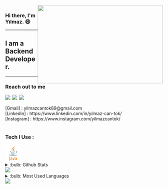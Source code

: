<img src = "https://i.ytimg.com/vi/RSA5QESVNDM/maxresdefault.jpg" align="right" width="400" height ="250">

### Hi there, I'm Yılmaz. :smile:
---
## I am a Backend Developer.
---
### Reach out to me

<img width="22" src="https://unpkg.com/simple-icons@v6/icons/gmail.svg" align="left" />

<img width="22" src="https://unpkg.com/simple-icons@v6/icons/linkedin.svg" align="left"/>

<img width="22" src="https://unpkg.com/simple-icons@v6/icons/instagram.svg" align="left"/>

<br />
<br />
[Gmail] : yilmazcantok89@gmail.com
<br />
[Linkedin] : https://www.linkedin.com/in/yılmaz-can-tok/
<br />
[Instagram] : https://www.instagram.com/yilmazcantok/
 
 <br />
 <br />

 ### Tech I Use : 
 <img src= "https://raw.githubusercontent.com/github/explore/80688e429a7d4ef2fca1e82350fe8e3517d3494d/topics/java/java.png" width ="50" height="50">

 <br />

 <details>
 <summary>:bulb: Github Stats<summary>
 <img src="https://github-readme-stats.vercel.app/api?username=YilmazCanTok&theme=dark">
 </details>

 <details>
 <summary>:bulb: Most Used Languages<summary>
 <img src="https://github-readme-stats.vercel.app/api/top-langs/?username=YilmazCanTok&layout=compact&theme=dark">
 </details>